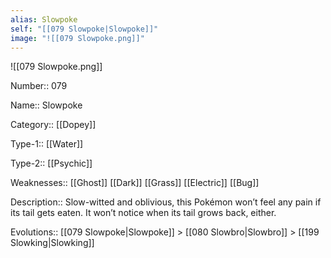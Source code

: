 ```yaml
---
alias: Slowpoke
self: "[[079 Slowpoke|Slowpoke]]"
image: "![[079 Slowpoke.png]]"
---
```


![[079 Slowpoke.png]]


Number:: 079

Name:: Slowpoke

Category:: [[Dopey]]

Type-1:: [[Water]]

Type-2:: [[Psychic]]

Weaknesses:: [[Ghost]] [[Dark]] [[Grass]] [[Electric]] [[Bug]]

Description::  Slow-witted and oblivious, this Pokémon won’t feel any pain if its tail gets eaten. It won’t notice when its tail grows back, either. 

Evolutions:: [[079 Slowpoke|Slowpoke]] > [[080 Slowbro|Slowbro]] > [[199 Slowking|Slowking]]